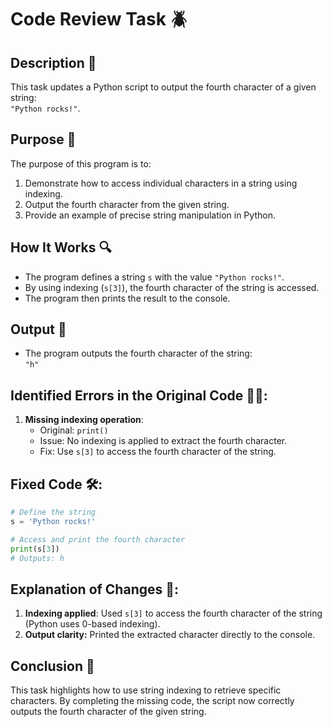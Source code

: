 # Code Review Task 🪲

## Description 📝

This task updates a Python script to output the fourth character of a given string:  
`"Python rocks!"`.

## Purpose 🎯

The purpose of this program is to:

1. Demonstrate how to access individual characters in a string using indexing.
2. Output the fourth character from the given string.
3. Provide an example of precise string manipulation in Python.

## How It Works 🔍

-   The program defines a string `s` with the value `"Python rocks!"`.
-   By using indexing (`s[3]`), the fourth character of the string is accessed.
-   The program then prints the result to the console.

## Output 📜

-   The program outputs the fourth character of the string:  
    `"h"`

## Identified Errors in the Original Code 🕵🏾:

1. **Missing indexing operation**:
    - Original: `print()`
    - Issue: No indexing is applied to extract the fourth character.
    - Fix: Use `s[3]` to access the fourth character of the string.

## Fixed Code 🛠:

```python
# Define the string
s = 'Python rocks!'

# Access and print the fourth character
print(s[3])
# Outputs: h
```

## Explanation of Changes 🧾:

1. **Indexing applied**: Used `s[3]` to access the fourth character of the string (Python uses 0-based indexing).
2. **Output clarity:** Printed the extracted character directly to the console.

## Conclusion 🚀

This task highlights how to use string indexing to retrieve specific characters.
By completing the missing code, the script now correctly outputs the fourth character of the given string.

